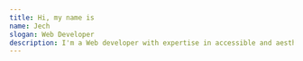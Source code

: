 ```yaml
---
title: Hi, my name is
name: Jech
slogan: Web Developer
description: I'm a Web developer with expertise in accessible and aesthetically pleasing UI design.
---
```

